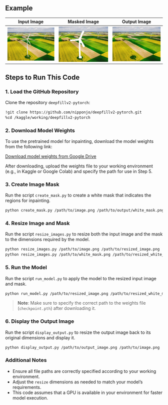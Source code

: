 
## Example

|  Input Image | Masked Image | Output Image|
|--------------|--------------|-------------|
| ![](Images/image.png)|![](Images/masked.png)|![](Output/output.png)

## Steps to Run This Code

### 1. **Load the GitHub Repository**

Clone the repository `deepfillv2-pytorch`:

```bash
!git clone https://github.com/nipponjo/deepfillv2-pytorch.git
%cd /kaggle/working/deepfillv2-pytorch
```

### 2. **Download Model Weights**

To use the pretrained model for inpainting, download the model weights from the following link:

[Download model weights from Google Drive](https://drive.google.com/file/d/1y2T4FwGPPN87y-blDAvOwqsK66O_SEYE/view?usp=sharing)

After downloading, upload the weights file to your working environment (e.g., in Kaggle or Google Colab) and specify the path for use in Step 5.

### 3. **Create Image Mask**

Run the script `create_mask.py` to create a white mask that indicates the regions for inpainting.

```bash
python create_mask.py /path/to/image.png /path/to/output/white_mask.png
```

### 4. **Resize Image and Mask**

Run the script `resize_images.py` to resize both the input image and the mask to the dimensions required by the model.

```bash
python resize_images.py /path/to/image.png /path/to/resized_image.png
python resize_images.py /path/to/white_mask.png /path/to/resized_white_mask.png
```

### 5. **Run the Model**

Run the script `run_model.py` to apply the model to the resized input image and mask.

```bash
python run_model.py /path/to/resized_image.png /path/to/resized_white_mask.png /path/to/output_image.png /path/to/checkpoint.pth
```

> **Note**: Make sure to specify the correct path to the weights file (`checkpoint.pth`) after downloading it.

### 6. **Display the Output Image**

Run the script `display_output.py` to resize the output image back to its original dimensions and display it.

```bash
python display_output.py /path/to/output_image.png /path/to/image.png
```

### Additional Notes

- Ensure all file paths are correctly specified according to your working environment.
- Adjust the `resize` dimensions as needed to match your model’s requirements.
- This code assumes that a GPU is available in your environment for faster model execution.


